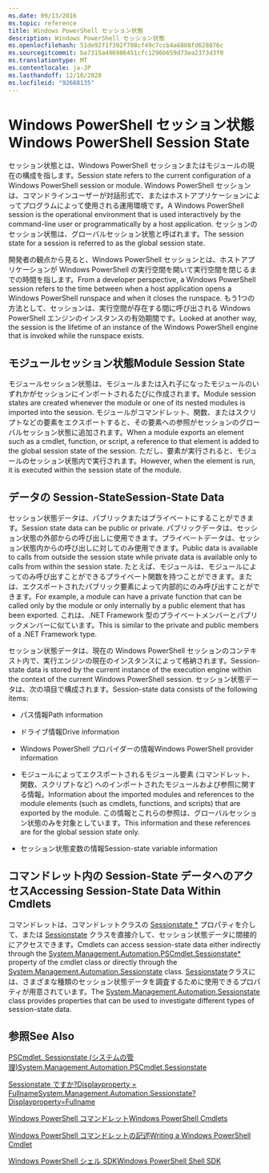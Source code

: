 ```yaml
---
ms.date: 09/13/2016
ms.topic: reference
title: Windows PowerShell セッション状態
description: Windows PowerShell セッション状態
ms.openlocfilehash: 51de92f1f392f708cf49c7ccb4a6808fd628076c
ms.sourcegitcommit: ba7315a496986451cfc1296b659d73ea2373d3f0
ms.translationtype: MT
ms.contentlocale: ja-JP
ms.lasthandoff: 12/10/2020
ms.locfileid: "92668135"
---
```

# <a name="windows-powershell-session-state"></a><span data-ttu-id="e8721-103">Windows PowerShell セッション状態</span><span class="sxs-lookup"><span data-stu-id="e8721-103">Windows PowerShell Session State</span></span>

<span data-ttu-id="e8721-104">セッション状態とは、Windows PowerShell セッションまたはモジュールの現在の構成を指します。</span><span class="sxs-lookup"><span data-stu-id="e8721-104">Session state refers to the current configuration of a Windows PowerShell session or module.</span></span> <span data-ttu-id="e8721-105">Windows PowerShell セッションは、コマンドラインユーザーが対話形式で、またはホストアプリケーションによってプログラムによって使用される運用環境です。</span><span class="sxs-lookup"><span data-stu-id="e8721-105">A Windows PowerShell session is the operational environment that is used interactively by the command-line user or programmatically by a host application.</span></span> <span data-ttu-id="e8721-106">セッションのセッション状態は、グローバルセッション状態と呼ばれます。</span><span class="sxs-lookup"><span data-stu-id="e8721-106">The session state for a session is referred to as the global session state.</span></span>

<span data-ttu-id="e8721-107">開発者の観点から見ると、Windows PowerShell セッションとは、ホストアプリケーションが Windows PowerShell の実行空間を開いて実行空間を閉じるまでの時間を指します。</span><span class="sxs-lookup"><span data-stu-id="e8721-107">From a developer perspective, a Windows PowerShell session refers to the time between when a host application opens a Windows PowerShell runspace and when it closes the runspace.</span></span> <span data-ttu-id="e8721-108">もう1つの方法として、セッションは、実行空間が存在する間に呼び出される Windows PowerShell エンジンのインスタンスの有効期間です。</span><span class="sxs-lookup"><span data-stu-id="e8721-108">Looked at another way, the session is the lifetime of an instance of the Windows PowerShell engine that is invoked while the runspace exists.</span></span>

## <a name="module-session-state"></a><span data-ttu-id="e8721-109">モジュールセッション状態</span><span class="sxs-lookup"><span data-stu-id="e8721-109">Module Session State</span></span>

<span data-ttu-id="e8721-110">モジュールセッション状態は、モジュールまたは入れ子になったモジュールのいずれかがセッションにインポートされるたびに作成されます。</span><span class="sxs-lookup"><span data-stu-id="e8721-110">Module session states are created whenever the module or one of its nested modules is imported into the session.</span></span> <span data-ttu-id="e8721-111">モジュールがコマンドレット、関数、またはスクリプトなどの要素をエクスポートすると、その要素への参照がセッションのグローバルセッション状態に追加されます。</span><span class="sxs-lookup"><span data-stu-id="e8721-111">When a module exports an element such as a cmdlet, function, or script, a reference to that element is added to the global session state of the session.</span></span> <span data-ttu-id="e8721-112">ただし、要素が実行されると、モジュールのセッション状態内で実行されます。</span><span class="sxs-lookup"><span data-stu-id="e8721-112">However, when the element is run, it is executed within the session state of the module.</span></span>

## <a name="session-state-data"></a><span data-ttu-id="e8721-113">データの Session-State</span><span class="sxs-lookup"><span data-stu-id="e8721-113">Session-State Data</span></span>

<span data-ttu-id="e8721-114">セッション状態データは、パブリックまたはプライベートにすることができます。</span><span class="sxs-lookup"><span data-stu-id="e8721-114">Session state data can be public or private.</span></span> <span data-ttu-id="e8721-115">パブリックデータは、セッション状態の外部からの呼び出しに使用できます。プライベートデータは、セッション状態内からの呼び出しに対してのみ使用できます。</span><span class="sxs-lookup"><span data-stu-id="e8721-115">Public data is available to calls from outside the session state while private data is available only to calls from within the session state.</span></span> <span data-ttu-id="e8721-116">たとえば、モジュールは、モジュールによってのみ呼び出すことができるプライベート関数を持つことができます。または、エクスポートされたパブリック要素によって内部的にのみ呼び出すことができます。</span><span class="sxs-lookup"><span data-stu-id="e8721-116">For example, a module can have a private function that can be called only by the module or only internally by a public element that has been exported.</span></span> <span data-ttu-id="e8721-117">これは、.NET Framework 型のプライベートメンバーとパブリックメンバーに似ています。</span><span class="sxs-lookup"><span data-stu-id="e8721-117">This is similar to the private and public members of a .NET Framework type.</span></span>

<span data-ttu-id="e8721-118">セッション状態データは、現在の Windows PowerShell セッションのコンテキスト内で、実行エンジンの現在のインスタンスによって格納されます。</span><span class="sxs-lookup"><span data-stu-id="e8721-118">Session-state data is stored by the current instance of the execution engine within the context of the current Windows PowerShell session.</span></span> <span data-ttu-id="e8721-119">セッション状態データは、次の項目で構成されます。</span><span class="sxs-lookup"><span data-stu-id="e8721-119">Session-state data consists of the following items:</span></span>

- <span data-ttu-id="e8721-120">パス情報</span><span class="sxs-lookup"><span data-stu-id="e8721-120">Path information</span></span>

- <span data-ttu-id="e8721-121">ドライブ情報</span><span class="sxs-lookup"><span data-stu-id="e8721-121">Drive information</span></span>

- <span data-ttu-id="e8721-122">Windows PowerShell プロバイダーの情報</span><span class="sxs-lookup"><span data-stu-id="e8721-122">Windows PowerShell provider information</span></span>

- <span data-ttu-id="e8721-123">モジュールによってエクスポートされるモジュール要素 (コマンドレット、関数、スクリプトなど) へのインポートされたモジュールおよび参照に関する情報。</span><span class="sxs-lookup"><span data-stu-id="e8721-123">Information about the imported modules and references to the module elements (such as cmdlets, functions, and scripts) that are exported by the module.</span></span> <span data-ttu-id="e8721-124">この情報とこれらの参照は、グローバルセッション状態のみを対象としています。</span><span class="sxs-lookup"><span data-stu-id="e8721-124">This information and these references are for the global session state only.</span></span>

- <span data-ttu-id="e8721-125">セッション状態変数の情報</span><span class="sxs-lookup"><span data-stu-id="e8721-125">Session-state variable information</span></span>

## <a name="accessing-session-state-data-within-cmdlets"></a><span data-ttu-id="e8721-126">コマンドレット内の Session-State データへのアクセス</span><span class="sxs-lookup"><span data-stu-id="e8721-126">Accessing Session-State Data Within Cmdlets</span></span>

<span data-ttu-id="e8721-127">コマンドレットは、コマンドレットクラスの [Sessionstate \*](/dotnet/api/System.Management.Automation.PSCmdlet.SessionState) プロパティを介して、または [Sessionstate](/dotnet/api/System.Management.Automation.SessionState) クラスを直接介して、セッション状態データに間接的にアクセスできます。</span><span class="sxs-lookup"><span data-stu-id="e8721-127">Cmdlets can access session-state data either indirectly through the [System.Management.Automation.PSCmdlet.Sessionstate\*](/dotnet/api/System.Management.Automation.PSCmdlet.SessionState) property of the cmdlet class or directly through the [System.Management.Automation.Sessionstate](/dotnet/api/System.Management.Automation.SessionState) class.</span></span> <span data-ttu-id="e8721-128">[Sessionstate](/dotnet/api/System.Management.Automation.SessionState)クラスには、さまざまな種類のセッション状態データを調査するために使用できるプロパティが用意されています。</span><span class="sxs-lookup"><span data-stu-id="e8721-128">The [System.Management.Automation.Sessionstate](/dotnet/api/System.Management.Automation.SessionState) class provides properties that can be used to investigate different types of session-state data.</span></span>

## <a name="see-also"></a><span data-ttu-id="e8721-129">参照</span><span class="sxs-lookup"><span data-stu-id="e8721-129">See Also</span></span>

[<span data-ttu-id="e8721-130">PSCmdlet. Sessionstate (システムの管理)</span><span class="sxs-lookup"><span data-stu-id="e8721-130">System.Management.Automation.PSCmdlet.Sessionstate</span></span>](/dotnet/api/System.Management.Automation.PSCmdlet.SessionState)

[<span data-ttu-id="e8721-131">Sessionstate ですか?Displayproperty = Fullname</span><span class="sxs-lookup"><span data-stu-id="e8721-131">System.Management.Automation.Sessionstate?Displayproperty=Fullname</span></span>](/dotnet/api/System.Management.Automation.SessionState)

[<span data-ttu-id="e8721-132">Windows PowerShell コマンドレット</span><span class="sxs-lookup"><span data-stu-id="e8721-132">Windows PowerShell Cmdlets</span></span>](./cmdlet-overview.md)

[<span data-ttu-id="e8721-133">Windows PowerShell コマンドレットの記述</span><span class="sxs-lookup"><span data-stu-id="e8721-133">Writing a Windows PowerShell Cmdlet</span></span>](./writing-a-windows-powershell-cmdlet.md)

[<span data-ttu-id="e8721-134">Windows PowerShell シェル SDK</span><span class="sxs-lookup"><span data-stu-id="e8721-134">Windows PowerShell Shell SDK</span></span>](../windows-powershell-reference.md)
